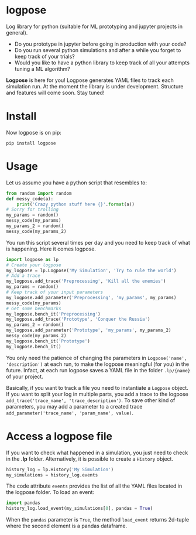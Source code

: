 # logpose
Log library for python (suitable for ML prototyping and jupyter projects in general).

- Do you prototype in jupyter before going in production with your code?
- Do you run several python simulations and after a while you forget to keep track of your trials?
- Would you like to have a python library to keep track of all your attempts tuning a ML algorithm?

**Logpose** is here for you! Logpose generates YAML files to track each simulation run. 
At the moment the library is under development. Structure and features will come soon.
Stay tuned!

# Install
Now logpose is on pip:
```
pip install logpose
```

# Usage
Let us assume you have a python script that resembles to:
```python
from random import random
def messy_code(a):
    print('Crazy python stuff here {}'.format(a))
# Sorry for trolling
my_params = random() 
messy_code(my_params)
my_params_2 = random()
messy_code(my_params_2)
```
You run this script several times per day and you need to keep track of what is happening.
Here it comes logpose.
```python
import logpose as lp
# Create your logpose
my_logpose = lp.Logpose('My Simulation', 'Try to rule the world')
# Add a trace
my_logpose.add_trace('Preprocessing', 'Kill all the enemies')
my_params = random()
# Keep track of your input parameters
my_logpose.add_parameter('Preprocessing', 'my_params', my_params)
messy_code(my_params)
# Get some benchmarks
my_logpose.bench_it('Preprocessing')
my_logpose.add_trace('Prototype', 'Conquer the Russia')
my_params_2 = random()
my_logpose.add_parameter('Prototype', 'my_params', my_params_2)
messy_code(my_params_2)
my_logpose.bench_it('Prototype')
my_logpose.bench_it()
```
You only need the patience of changing the parameters in `Logpose('name', 'description')` at each run, to make the logpose meaningful (for you) in the future.
Infact, at each run logpose saves a YAML file in the folder `.lp/{name}` of your project.

Basically, if you want to track a file you need to instantiate a `Logpose` object.
If you want to split your log in multiple parts, you add a trace to the logpose `add_trace('trace_name', 'trace_description')`. To save other kind of parameters, you may add a parameter to a created trace `add_parameter('trace_name', 'param_name', value)`.

# Access a logpose file
If you want to check what happened in a simulation, you just need to check in the **.lp** folder. Alternatively, it is possible to create a `History` object.
```python
history_log = lp.History('My Simulation')
my_simulations = history_log.events
```
The code attribute `events` provides the list of all the YAML files located in the logpose folder. To load an event:
```python
import pandas
history_log.load_event(my_simulations[0], pandas = True)
```
When the `pandas` parameter is `True`, the method `load_event` returns 2d-tuple where the second element is a pandas dataframe.